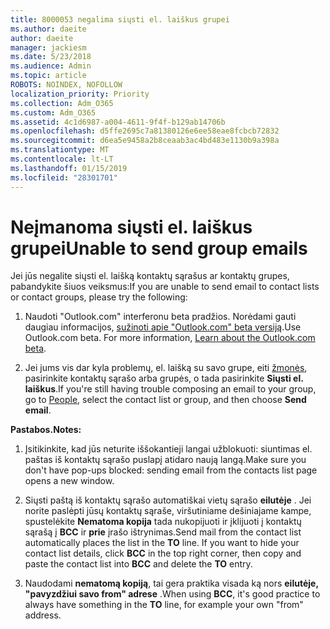 ```yaml
---
title: 8000053 negalima siųsti el. laiškus grupei
ms.author: daeite
author: daeite
manager: jackiesm
ms.date: 5/23/2018
ms.audience: Admin
ms.topic: article
ROBOTS: NOINDEX, NOFOLLOW
localization_priority: Priority
ms.collection: Adm_O365
ms.custom: Adm_O365
ms.assetid: 4c1d6987-a004-4611-9f4f-b129ab14706b
ms.openlocfilehash: d5ffe2695c7a81380126e6ee58eae8fcbcb72832
ms.sourcegitcommit: d6ea5e9458a2b8ceaab3ac4bd483e1130b9a398a
ms.translationtype: MT
ms.contentlocale: lt-LT
ms.lasthandoff: 01/15/2019
ms.locfileid: "28301701"
---
```

# <a name="unable-to-send-group-emails"></a><span data-ttu-id="d7c90-102">Neįmanoma siųsti el. laiškus grupei</span><span class="sxs-lookup"><span data-stu-id="d7c90-102">Unable to send group emails</span></span>

<span data-ttu-id="d7c90-103">Jei jūs negalite siųsti el. laišką kontaktų sąrašus ar kontaktų grupes, pabandykite šiuos veiksmus:</span><span class="sxs-lookup"><span data-stu-id="d7c90-103">If you are unable to send email to contact lists or contact groups, please try the following:</span></span>
  
1. <span data-ttu-id="d7c90-p101">Naudoti "Outlook.com" interferonu beta pradžios. Norėdami gauti daugiau informacijos, [sužinoti apie "Outlook.com" beta versiją](https://support.office.com/article/e2261c7f-d413-4084-8f22-21282f42d8cf).</span><span class="sxs-lookup"><span data-stu-id="d7c90-p101">Use Outlook.com beta. For more information, [Learn about the Outlook.com beta](https://support.office.com/article/e2261c7f-d413-4084-8f22-21282f42d8cf).</span></span>
    
2. <span data-ttu-id="d7c90-106">Jei jums vis dar kyla problemų, el. laišką su savo grupe, eiti [žmonės](https://outlook.live.com/people/), pasirinkite kontaktų sąrašo arba grupės, o tada pasirinkite **Siųsti el. laiškus**.</span><span class="sxs-lookup"><span data-stu-id="d7c90-106">If you're still having trouble composing an email to your group, go to [People](https://outlook.live.com/people/), select the contact list or group, and then choose **Send email**.</span></span>
    
 <span data-ttu-id="d7c90-107">**Pastabos.**</span><span class="sxs-lookup"><span data-stu-id="d7c90-107">**Notes:**</span></span>
  
1. <span data-ttu-id="d7c90-108">Įsitikinkite, kad jūs neturite iššokantieji langai užblokuoti: siuntimas el. paštas iš kontaktų sąrašo puslapį atidaro naują langą.</span><span class="sxs-lookup"><span data-stu-id="d7c90-108">Make sure you don't have pop-ups blocked: sending email from the contacts list page opens a new window.</span></span>
    
2. <span data-ttu-id="d7c90-p102">Siųsti paštą iš kontaktų sąrašo automatiškai vietų sąrašo **eilutėje** . Jei norite paslėpti jūsų kontaktų sąraše, viršutiniame dešiniajame kampe, spustelėkite **Nematoma kopija** tada nukopijuoti ir įklijuoti į kontaktų sąrašą į **BCC** ir **prie** įrašo ištrynimas.</span><span class="sxs-lookup"><span data-stu-id="d7c90-p102">Send mail from the contact list automatically places the list in the **TO** line. If you want to hide your contact list details, click **BCC** in the top right corner, then copy and paste the contact list into **BCC** and delete the **TO** entry.</span></span> 
    
3. <span data-ttu-id="d7c90-111">Naudodami **nematomą kopiją**, tai gera praktika visada ką nors **eilutėje, "pavyzdžiui savo from" adrese** .</span><span class="sxs-lookup"><span data-stu-id="d7c90-111">When using **BCC**, it's good practice to always have something in the **TO** line, for example your own "from" address.</span></span> 
    

